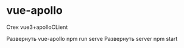 # vue-apollo
Стек vue3+apolloCLient

Развернуть vue-apollo npm run serve
Развернуть server npm start
